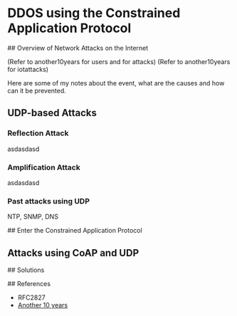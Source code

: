 # DDOS using the Constrained Application Protocol

## Overview of Network Attacks on the Internet

(Refer to another10years for users and for attacks)
(Refer to another10years for iotattacks)

Here are some of my notes about the event, what are the causes and how can it be prevented.

## UDP-based Attacks

### Reflection Attack

asdasdasd

### Amplification Attack

asdasdasd

### Past attacks using UDP

NTP, SNMP, DNS

## Enter the Constrained Application Protocol

## Attacks using CoAP and UDP

## Solutions


## References

- RFC2827
- [Another 10 years](./another10years.md)